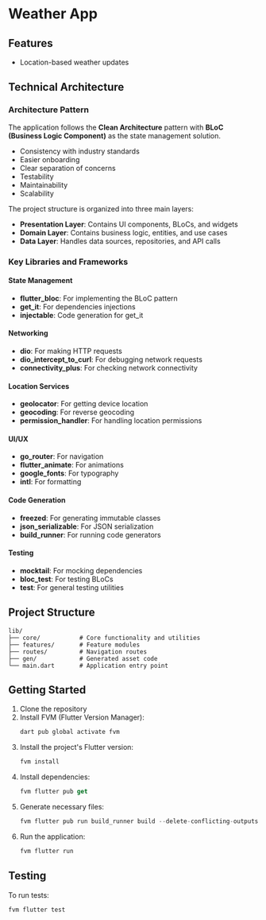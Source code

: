 # Weather App

## Features

- Location-based weather updates

## Technical Architecture

### Architecture Pattern
The application follows the **Clean Architecture** pattern with **BLoC (Business Logic Component)** as the state management solution.

- Consistency with industry standards
- Easier onboarding
- Clear separation of concerns
- Testability
- Maintainability
- Scalability

The project structure is organized into three main layers:
- **Presentation Layer**: Contains UI components, BLoCs, and widgets
- **Domain Layer**: Contains business logic, entities, and use cases
- **Data Layer**: Handles data sources, repositories, and API calls

### Key Libraries and Frameworks

#### State Management
- **flutter_bloc**: For implementing the BLoC pattern
- **get_it**: For dependencies injections
- **injectable**: Code generation for get_it

#### Networking
- **dio**: For making HTTP requests
- **dio_intercept_to_curl**: For debugging network requests
- **connectivity_plus**: For checking network connectivity

#### Location Services
- **geolocator**: For getting device location
- **geocoding**: For reverse geocoding
- **permission_handler**: For handling location permissions

#### UI/UX
- **go_router**: For navigation
- **flutter_animate**: For animations
- **google_fonts**: For typography
- **intl**: For formatting

#### Code Generation
- **freezed**: For generating immutable classes
- **json_serializable**: For JSON serialization
- **build_runner**: For running code generators

#### Testing
- **mocktail**: For mocking dependencies
- **bloc_test**: For testing BLoCs
- **test**: For general testing utilities

## Project Structure

```
lib/
├── core/           # Core functionality and utilities
├── features/       # Feature modules
├── routes/         # Navigation routes
├── gen/            # Generated asset code
└── main.dart       # Application entry point
```

## Getting Started

1. Clone the repository
2. Install FVM (Flutter Version Manager):
   ```dart
   dart pub global activate fvm
   ```
3. Install the project's Flutter version:
   ```dart
   fvm install
   ```
4. Install dependencies:
   ```dart
   fvm flutter pub get
   ```
5. Generate necessary files:
   ```dart
   fvm flutter pub run build_runner build --delete-conflicting-outputs
   ```
6. Run the application:
   ```dart
   fvm flutter run
   ```

## Testing

To run tests:
```dart
fvm flutter test
```